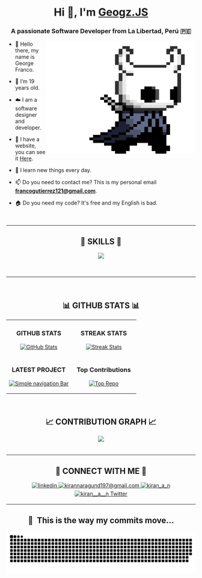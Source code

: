 <h1 align="center">Hi 👋, I'm <a href="https://100rabhcsmc.github.io/Me.io/" target="blank">
Geogz.JS</a></h1>
<h3 align="center">A passionate Software Developer from La Libertad, Perú 🇵🇪</h3>


<a target="_blank" align="center">
  <img align="right" top="500" height="300" width="400" alt="GIF" src="https://raw.githubusercontent.com/TanZng/TanZng/master/assets/hollor_knight3.gif">
</a>

- 🔭 Hello there, my name is George Franco.

- 🌱 I’m 19 years old.

- ☁️ I am a software designer and developer.

- 📝 I have a website, you can see it [Here](https://www.geogz.xyz/).

- 💬 I learn new things every day.

- 📫 Do you need to contact me? This is my personal email **francogutierrez121@gmail.com**.

- 🏠 Do you need my code? It's free and my English is bad.
<br/>

------

<!--h2 without bottom border-->
<h2 align="center">🐙 SKILLS 🐙</h2>
<!--tech stack icons-->
<p align="center">
  <a href="https://skillicons.dev">
    <img src="https://skillicons.dev/icons?i=git,aws,css,discord,postgres,pug,express,firebase,github,html,java,js,linux,md,materialui,nginx,mongodb,mysql,nextjs,nodejs,postman,py,ts,vscode,arch,django,vercel,kotlin&perline=14" />
  </a>
</p>

<br>

------


<br>

<!--Github stats Table--> 
<h2 align="center">📊 GITHUB STATS 📊</h2>
<table width="100%">
  <tr>
    <td width="50%">
      <h3 align="center"><strong>GITHUB STATS</strong></h3>
      <p align="center">
        <a href="https://github.com/George-Fran">
          <img align="center" src="https://github-readme-stats.vercel.app/api?username=George-Fran&count_private=true&show_icons=true&theme=nightowl" alt="GitHub Stats" />
        </a>
      </p>
    </td>
    <td width="50%">
      <h3 align="center"><strong>STREAK STATS</strong></h3>
      <p align="center">
        <a href="https://github.com/George-Fran">
          <img align="center" src="https://streak-stats.demolab.com?user=George-Fran&theme=nightowl" alt="Streak Stats" />
        </a>
      </p>
    </td>
  </tr>
  <tr>
    <td width="50%">
      <h3 align="center"><strong>LATEST PROJECT</strong></h3>
      <p align="center">
        <a href="https://github.com/George-Fran/Simple-navigation-bar">
          <img align="center" width="470" src="https://github-readme-stats.vercel.app/api/pin/?username=George-Fran&repo=simple-navigation-bar&theme=nightowl&show_owner=true" alt="Simple navigation Bar" />
        </a>
      </p>
    </td>
    <td width="50%">
      <h3 align="center"><strong>Top Contributions</strong></h3>
      <p align="center">
        <a href="https://github.com/George-Fran">
          <img align="center" src="https://github-contributor-stats.vercel.app/api?username=George-Fran&limit=3&theme=nightowl&show_owner=true&combine_all_yearly_contributions=true" alt="Top Repo" />
        </a>
      </p>
    </td>
  </tr>
</table>
<br />

<!--Contribution Graph-->
<h2 align="center">📈 CONTRIBUTION GRAPH 📈</h2>
<div align="center">
    <img src="https://github-readme-activity-graph.vercel.app/graph?username=George-Fran&bg_color=011627&color=79d3c3&line=c792ea&point=ffeb95&area=true&hide_border=false" border-radius="15">
</div>

<br>

-----

<!--Contact Section--> 

<h2 align="center">🤝 CONNECT WITH ME 🤝 </h2>
<div align="center">
 <a href="https://www.linkedin.com/in/george-franco-gutierrez-valencia-7b3765258/" target="_blank">
<img src=https://img.shields.io/badge/linkedin-%231E77B5.svg?&style=for-the-badge&logo=linkedin&logoColor=white alt=linkedin style="margin-bottom: 5px;" />
</a>
  
<a href="mailto:francogutierrez121@gmail.com" target="_blank">
<img src="https://img.shields.io/badge/Gmail-D14836?style=for-the-badge&logo=gmail&logoColor=white" alt=kirannaragund197@gmail.com mail style="margin-bottom: 5px;" />
</a>

<a href="https://www.instagram.com/geogz.dev" target="_blank">
<img src=https://img.shields.io/badge/Instagram-E4405F?style=for-the-badge&logo=instagram&logoColor=white alt=kiran_a_n Instagram style="margin-bottom: 5px;" />
</a>

<a href="https://twitter.com/Geogz_" target="_blank">
<img src="https://img.shields.io/badge/Twitter-1DA1F2?style=for-the-badge&logo=twitter&logoColor=white" alt="kiran__a__n Twitter" style="margin-bottom: 5px;" />
</a>
</div>


-----

<h2 align="center">🐍 &nbsp;This is the way my commits move...</h2>
<div align="center">
  <a href="https://github.com/Adityakanoi2001/">
  <img src="https://github.com/1999AZZAR/1999AZZAR/blob/readme/resources/img/grid-snake.svg"
       alt="snake" /></a>
</div>
